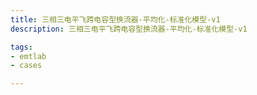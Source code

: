 ```yaml
---
title: 三相三电平飞跨电容型换流器-平均化-标准化模型-v1
description: 三相三电平飞跨电容型换流器-平均化-标准化模型-v1

tags:
- emtlab
- cases

---
```


<!-- import DocCardList from '@theme/DocCardList';

<DocCardList /> -->